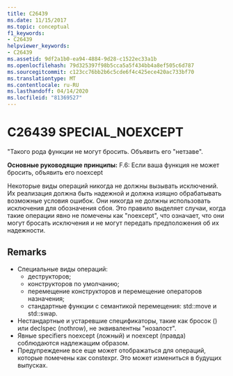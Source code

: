 ```yaml
---
title: C26439
ms.date: 11/15/2017
ms.topic: conceptual
f1_keywords:
- C26439
helpviewer_keywords:
- C26439
ms.assetid: 9df2a1b0-ea94-4884-9d28-c1522ec33a1b
ms.openlocfilehash: 79d325397f98b5cca5a5f434bb4a8ef505c6d787
ms.sourcegitcommit: c123cc76bb2b6c5cde6f4c425ece420ac733bf70
ms.translationtype: MT
ms.contentlocale: ru-RU
ms.lasthandoff: 04/14/2020
ms.locfileid: "81369527"
---
```

# <a name="c26439-special_noexcept"></a>C26439 SPECIAL_NOEXCEPT

"Такого рода функции не могут бросить. Объявить его "нетзаве".

**Основные руководящие принципы:** F.6: Если ваша функция не может бросить, объявить его noexcept

Некоторые виды операций никогда не должны вызывать исключений. Их реализация должна быть надежной и должна изящно обрабатывать возможные условия ошибок. Они никогда не должны использовать исключения для обозначения сбоя. Это правило выделяет случаи, когда такие операции явно не помечены как "noexcept", что означает, что они могут бросать исключения и не могут передать предположения об их надежности.

## <a name="remarks"></a>Remarks

- Специальные виды операций:
  - деструкторов;
  - конструкторов по умолчанию;
  - перемещение конструкторов и перемещение операторов назначения;
  - стандартные функции с семантикой перемещения: std::move и std::swap.
- Нестандартные и устаревшие спецификаторы, такие как бросок () или declspec (nothrow), не эквивалентны "нозалост".
- Явные specifiers noexcept (ложный) и noexcept (правда) соблюдаются надлежащим образом.
- Предупреждение все еще может отображаться для операций, которые помечены как constexpr. Это может измениться в будущих выпусках.
